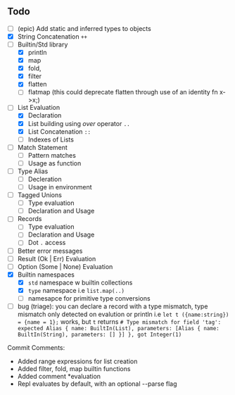 ## Todo
- [ ] (epic) Add static and inferred types to objects 
- [x] String Concatenation `++`
- [ ] Builtin/Std library
    - [x] println
    - [x] map
    - [x] fold,
    - [x] filter
    - [x] flatten
    - [ ] flatmap (this could deprecate flatten through use of an identity fn x->x;)
- [ ] List Evaluation
    - [x] Declaration
    - [x] List building using _over_ operator `..` 
    - [x] List Concatenation `::`
    - [ ] Indexes of Lists
- [ ] Match Statement
    - [ ] Pattern matches
    - [ ] Usage as function
- [ ] Type Alias
    - [ ] Decleration
    - [ ] Usage in environment
- [ ] Tagged Unions
    - [ ] Type evaluation
    - [ ] Declaration and Usage
- [ ] Records
    - [ ] Type evaluation
    - [ ] Declaration and Usage
    - [ ] Dot `.` access
- [ ] Better error messages
- [ ] Result (Ok | Err) Evaluation
- [ ] Option (Some | None) Evaluation 
- [x] Builtin namespaces
    - [x] `std` namespace w builtin collections
    - [x] `type` namespace i.e `list.map(..)`
    - [ ] namesapce for primitive type conversions
- [ ] bug (triage): you can declare a record with a type mismatch, type mismatch only detected on evalution or println i.e `let t ({name:string}) = {name = 1};` works, but `t` returns `# Type mismatch for field 'tag': expected Alias { name: BuiltIn(List), parameters: [Alias { name: BuiltIn(String), parameters: [] }] }, got Integer(1)`

Commit Comments:

- Added range expressions for list creation
- Added filter, fold, map builtin functions
- Added comment *evaluation
- Repl evaluates by default, with an optional --parse flag
